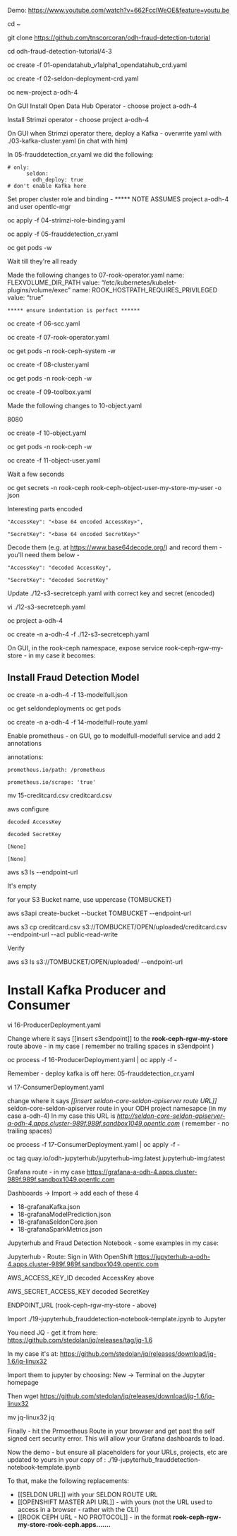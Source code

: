
Demo:
https://www.youtube.com/watch?v=662FccIWeOE&feature=youtu.be


cd ~

git clone https://github.com/tnscorcoran/odh-fraud-detection-tutorial

cd odh-fraud-detection-tutorial/4-3

oc create -f 01-opendatahub_v1alpha1_opendatahub_crd.yaml

oc create -f 02-seldon-deployment-crd.yaml

oc new-project a-odh-4



On GUI
Install Open Data Hub Operator 	- choose project a-odh-4

Install Strimzi operator  		- choose project a-odh-4

On GUI
	when Strimzi operator there, deploy a Kafka 
		- overwrite yaml with 
		./03-kafka-cluster.yaml
		(in chat with him)

In 05-frauddetection_cr.yaml we did the following:

	# only:
		  seldon:
    		odh_deploy: true
    # don't enable Kafka here


Set proper cluster role and binding - ***** NOTE ASSUMES project a-odh-4 and user opentlc-mgr

oc apply -f 04-strimzi-role-binding.yaml



oc apply -f 05-frauddetection_cr.yaml

oc get pods -w

Wait till they're all ready  


Made the following changes to 07-rook-operator.yaml
	name: FLEXVOLUME_DIR_PATH 
	value: “/etc/kubernetes/kubelet-plugins/volume/exec”
	name: ROOK_HOSTPATH_REQUIRES_PRIVILEGED 
	value: “true” 


	***** ensure indentation is perfect ******


oc create -f 06-scc.yaml

oc create -f 07-rook-operator.yaml

oc get pods -n rook-ceph-system -w

oc create -f 08-cluster.yaml

oc get pods -n rook-ceph -w


oc create -f 09-toolbox.yaml

Made the following changes to 10-object.yaml

8080

oc create -f 10-object.yaml

oc get pods -n rook-ceph -w



oc create -f 11-object-user.yaml

Wait a few seconds

oc get secrets -n rook-ceph rook-ceph-object-user-my-store-my-user -o json

Interesting parts encoded

	"AccessKey": "<base 64 encoded AccessKey>",

	"SecretKey": "<base 64 encoded SecretKey>"

Decode them (e.g. at https://www.base64decode.org/) and record them - you'll need them below - 

	"AccessKey": "decoded AccessKey",

	"SecretKey": "decoded SecretKey"




Update ./12-s3-secretceph.yaml with correct key and secret (encoded)

vi ./12-s3-secretceph.yaml

oc project a-odh-4

oc create -n a-odh-4 -f ./12-s3-secretceph.yaml

On GUI, in the rook-ceph namespace, expose service rook-ceph-rgw-my-store - in my case it becomes:

<CEPH-URL>


Install Fraud Detection Model
-----------------------------

oc create -n a-odh-4 -f 13-modelfull.json

oc get seldondeployments
oc get pods


oc create -n a-odh-4 -f 14-modelfull-route.yaml

Enable prometheus - on GUI, go to modelfull-modelfull service and add 2 annotations

  annotations:

    prometheus.io/path: /prometheus

    prometheus.io/scrape: 'true'

mv 15-creditcard.csv creditcard.csv

aws configure

	decoded AccessKey

	decoded SecretKey

	[None]

	[None]



aws s3 ls --endpoint-url <CEPH-URL>

It's empty

for your S3 Bucket name, use uppercase (TOMBUCKET)


aws s3api create-bucket --bucket TOMBUCKET --endpoint-url <CEPH-URL>

aws s3 cp creditcard.csv s3://TOMBUCKET/OPEN/uploaded/creditcard.csv --endpoint-url <CEPH-URL> --acl public-read-write

Verify

aws s3 ls s3://TOMBUCKET/OPEN/uploaded/ --endpoint-url <CEPH-URL>


Install Kafka Producer and Consumer
===================================

vi 16-ProducerDeployment.yaml

Change where it says [[insert s3endpoint]] to the **rook-ceph-rgw-my-store** route above - in my case **<CEPH-URL>**
	( remember no trailing spaces in s3endpoint )

oc process -f 16-ProducerDeployment.yaml | oc apply -f -



Remember - deploy kafka is off here:  05-frauddetection_cr.yaml


vi 17-ConsumerDeployment.yaml

change where it says *[[insert seldon-core-seldon-apiserver route URL]]* seldon-core-seldon-apiserver route in your ODH project namesapce (in my case a-odh-4) 
In my case this URL is *http://seldon-core-seldon-apiserver-a-odh-4.apps.cluster-989f.989f.sandbox1049.opentlc.com*
( remember - no trailing spaces)

oc process -f 17-ConsumerDeployment.yaml | oc apply -f -


oc tag quay.io/odh-jupyterhub/jupyterhub-img:latest jupyterhub-img:latest


Grafana route - in my case https://grafana-a-odh-4.apps.cluster-989f.989f.sandbox1049.opentlc.com

Dashboards -> Import -> add each of these 4
- 18-grafanaKafka.json
- 18-grafanaModelPrediction.json
- 18-grafanaSeldonCore.json
- 18-grafanaSparkMetrics.json






Jupyterhub and Fraud Detection Notebook - some examples in my case:

Jupyterhub - Route:		Sign in With OpenShift	https://jupyterhub-a-odh-4.apps.cluster-989f.989f.sandbox1049.opentlc.com

AWS_ACCESS_KEY_ID		decoded AccessKey above

AWS_SECRET_ACCESS_KEY	decoded SecretKey


ENDPOINT_URL (rook-ceph-rgw-my-store - above)
<CEPH-URL>
	
	
Import ./19-jupyterhub_frauddetection-notebook-template.ipynb to Jupyter


You need JQ - get it from here: https://github.com/stedolan/jq/releases/tag/jq-1.6

In my case it's at:				https://github.com/stedolan/jq/releases/download/jq-1.6/jq-linux32 

Import them to jupyter by choosing: New -> Terminal on the Jupyter homepage

Then 
wget https://github.com/stedolan/jq/releases/download/jq-1.6/jq-linux32 

mv jq-linux32 jq

Finally - hit the Prmoetheus Route in your browser and get past the self signed cert security error. This will allow your Grafana dashboards to load.

Now the demo - but ensure all placeholders for your URLs, projects, etc are updated to yours in your copy of :
./19-jupyterhub_frauddetection-notebook-template.ipynb

To that, make the following replacements:
- [[SELDON URL]] with your SELDON ROUTE URL
- [[OPENSHIFT MASTER API URL]] - with yours (not the URL used to access in a browser - rather with the CLI)
- [[ROOK CEPH URL - NO PROTOCOL]] - in the format **rook-ceph-rgw-my-store-rook-ceph.apps.......**
 

